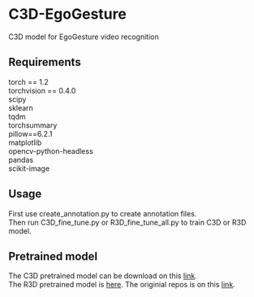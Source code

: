 # C3D-EgoGesture
C3D model for EgoGesture video recognition
## Requirements
torch == 1.2 \
torchvision == 0.4.0 \
scipy \
sklearn \
tqdm \
torchsummary \
pillow==6.2.1 \
matplotlib \
opencv-python-headless \
pandas \
scikit-image
## Usage 
First use create_annotation.py to create annotation files. \
Then run C3D_fine_tune.py or R3D_fine_tune_all.py to train C3D or R3D model.

## Pretrained model
The C3D pretrained model can be download on this [link](https://github.com/DavideA/c3d-pytorch). \
The R3D pretrained model is [here](https://drive.google.com/drive/folders/1zvl89AgFAApbH0At-gMuZSeQB_LpNP-M). The originial repos is on this [link](https://github.com/kenshohara/3D-ResNets-PyTorch).


